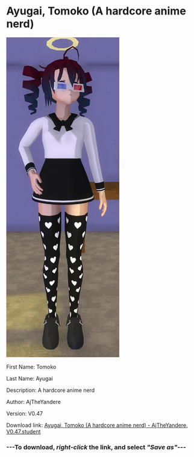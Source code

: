 # Ayugai, Tomoko (A hardcore anime nerd)

<img src = "https://raw.githubusercontent.com/Arbiter1223/Daigaku-Gurashi-Custom-Students/master/Students/Files/Ayugai%2C%20Tomoko%20(A%20hardcore%20anime%20nerd).png">

First Name: Tomoko

Last Name: Ayugai

Description: A hardcore anime nerd

Author: AjTheYandere

Version: V0.47

Download link: <a href="https://raw.githubusercontent.com/Arbiter1223/Daigaku-Gurashi-Custom-Students/master/Students/Files/Ayugai%2C%20Tomoko%20(A%20hardcore%20anime%20nerd)%20-%20AjTheYandere%2C%20V0.47.student">Ayugai, Tomoko (A hardcore anime nerd) - AjTheYandere, V0.47.student</a>

### ---**To download, _right-click_ the link, and select _"Save as"_**---

